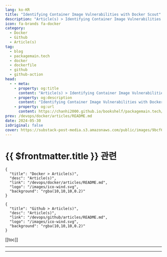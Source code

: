 ```yaml
---
lang: ko-KR
title: "Identifying Container Image Vulnerabilities with Docker Scout"
description: "Article(s) > Identifying Container Image Vulnerabilities with Docker Scout"
icon: fa-brands fa-docker
category: 
  - Docker
  - Github
  - Article(s)
tag: 
  - blog
  - packagemain.tech
  - docker
  - dockerfile
  - github
  - github-action
head:
  - - meta:
    - property: og:title
      content: "Article(s) > Identifying Container Image Vulnerabilities with Docker Scout"
    - property: og:description
      content: "Identifying Container Image Vulnerabilities with Docker Scout"
    - property: og:url
      content: https://chanhi2000.github.io/bookshelf/packagemain.tech/identifying-container-image-vulnerabilities.html
prev: /devops/docker/articles/README.md
date: 2024-05-30
isOriginal: false
cover: https://substack-post-media.s3.amazonaws.com/public/images/9bcf6f54-70e1-498f-b291-3fb402eccaad_2743x1457.jpeg
---
```


# {{ $frontmatter.title }} 관련

```component VPCard
{
  "title": "Docker > Article(s)",
  "desc": "Article(s)",
  "link": "/devops/docker/articles/README.md",
  "logo": "/images/ico-wind.svg",
  "background": "rgba(10,10,10,0.2)"
}
```

```component VPCard
{
  "title": "Github > Article(s)",
  "desc": "Article(s)",
  "link": "/devops/github/articles/README.md",
  "logo": "/images/ico-wind.svg",
  "background": "rgba(10,10,10,0.2)"
}
```

[[toc]]

---

<SiteInfo
  name="Identifying Container Image Vulnerabilities with Docker Scout"
  desc="A guide on how to maintain a more secure containerized software."
  url="https://packagemain.tech/p/identifying-container-image-vulnerabilities/"
  logo="https://substack-post-media.s3.amazonaws.com/public/images/2ea54e25-eaa6-4630-bfc0-10b8cfdce894/apple-touch-icon-1024x1024.png"
  preview="https://substack-post-media.s3.amazonaws.com/public/images/9bcf6f54-70e1-498f-b291-3fb402eccaad_2743x1457.jpeg"/>

<!-- TODO: 작성 -->

---

<TagLinks />